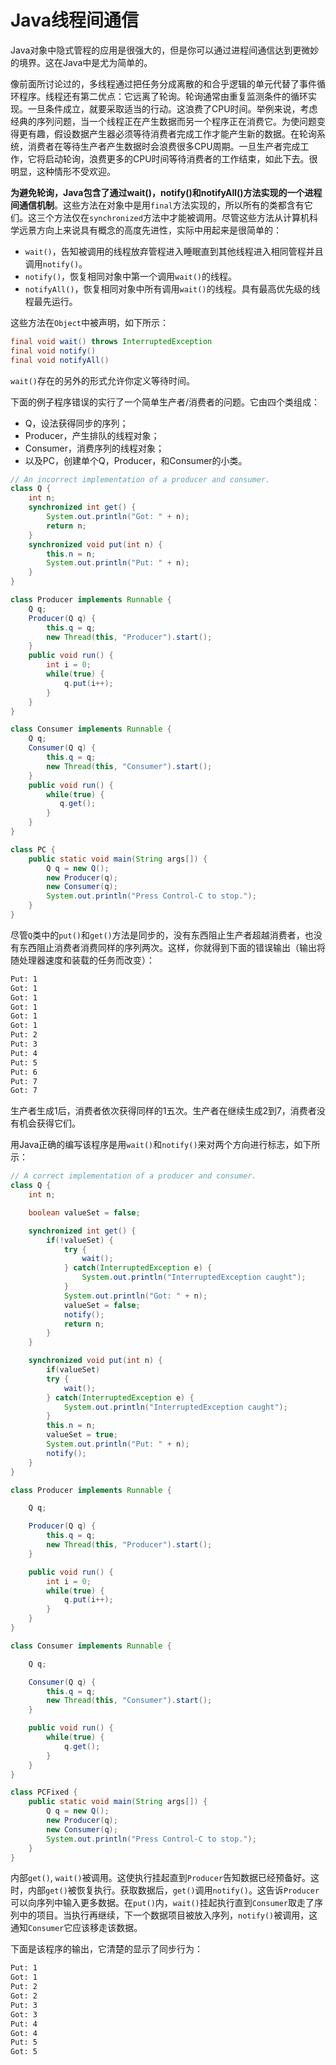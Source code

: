 # Java线程间通信

Java对象中隐式管程的应用是很强大的，但是你可以通过进程间通信达到更微妙的境界。这在Java中是尤为简单的。

像前面所讨论过的，多线程通过把任务分成离散的和合乎逻辑的单元代替了事件循环程序。线程还有第二优点：它远离了轮询。轮询通常由重复监测条件的循环实现。一旦条件成立，就要采取适当的行动。这浪费了CPU时间。举例来说，考虑经典的序列问题，当一个线程正在产生数据而另一个程序正在消费它。为使问题变得更有趣，假设数据产生器必须等待消费者完成工作才能产生新的数据。在轮询系统，消费者在等待生产者产生数据时会浪费很多CPU周期。一旦生产者完成工作，它将启动轮询，浪费更多的CPU时间等待消费者的工作结束，如此下去。很明显，这种情形不受欢迎。

**为避免轮询，Java包含了通过wait()，notify()和notifyAll()方法实现的一个进程间通信机制**。这些方法在对象中是用`final`方法实现的，所以所有的类都含有它们。这三个方法仅在`synchronized`方法中才能被调用。尽管这些方法从计算机科学远景方向上来说具有概念的高度先进性，实际中用起来是很简单的：

- `wait()`，告知被调用的线程放弃管程进入睡眠直到其他线程进入相同管程并且调用`notify()`。
- `notify()`，恢复相同对象中第一个调用`wait()`的线程。
- `notifyAll()`，恢复相同对象中所有调用`wait()`的线程。具有最高优先级的线程最先运行。

这些方法在`Object`中被声明，如下所示：

```java
final void wait() throws InterruptedException
final void notify()
final void notifyAll()
```

`wait()`存在的另外的形式允许你定义等待时间。

下面的例子程序错误的实行了一个简单生产者/消费者的问题。它由四个类组成：

- Q，设法获得同步的序列；
- Producer，产生排队的线程对象；
- Consumer，消费序列的线程对象；
- 以及PC，创建单个Q，Producer，和Consumer的小类。

```java
// An incorrect implementation of a producer and consumer.
class Q {
    int n;
    synchronized int get() {
        System.out.println("Got: " + n);
        return n;
    }
    synchronized void put(int n) {
        this.n = n;
        System.out.println("Put: " + n);
    }
}

class Producer implements Runnable {
    Q q;
    Producer(Q q) {
        this.q = q;
        new Thread(this, "Producer").start();
    }
    public void run() {
        int i = 0;
        while(true) {
            q.put(i++);
        }
    }
}

class Consumer implements Runnable {
    Q q;
    Consumer(Q q) {
        this.q = q;
        new Thread(this, "Consumer").start();
    }
    public void run() {
        while(true) {
           q.get();
        }
    }
}

class PC {
    public static void main(String args[]) {
        Q q = new Q();
        new Producer(q);
        new Consumer(q);
        System.out.println("Press Control-C to stop.");
    }
}
```

尽管`Q`类中的`put()`和`get()`方法是同步的，没有东西阻止生产者超越消费者，也没有东西阻止消费者消费同样的序列两次。这样，你就得到下面的错误输出（输出将随处理器速度和装载的任务而改变）：

```bash
Put: 1
Got: 1
Got: 1
Got: 1
Got: 1
Got: 1
Put: 2
Put: 3
Put: 4
Put: 5
Put: 6
Put: 7
Got: 7
````

生产者生成1后，消费者依次获得同样的1五次。生产者在继续生成2到7，消费者没有机会获得它们。

用Java正确的编写该程序是用`wait()`和`notify()`来对两个方向进行标志，如下所示：

```java
// A correct implementation of a producer and consumer.
class Q {
    int n;

    boolean valueSet = false;

    synchronized int get() {
        if(!valueSet) {
            try {
                wait();
            } catch(InterruptedException e) {
                System.out.println("InterruptedException caught");
            }
            System.out.println("Got: " + n);
            valueSet = false;
            notify();
            return n;
        }
    }

    synchronized void put(int n) {
        if(valueSet)
        try {
            wait();
        } catch(InterruptedException e) {
            System.out.println("InterruptedException caught");
        }
        this.n = n;
        valueSet = true;
        System.out.println("Put: " + n);
        notify();
    }
}

class Producer implements Runnable {

    Q q;

    Producer(Q q) {
        this.q = q;
        new Thread(this, "Producer").start();
    }

    public void run() {
        int i = 0;
        while(true) {
            q.put(i++);
        }
    }
}

class Consumer implements Runnable {

    Q q;

    Consumer(Q q) {
        this.q = q;
        new Thread(this, "Consumer").start();
    }

    public void run() {
        while(true) {
            q.get();
        }
    }
}

class PCFixed {
    public static void main(String args[]) {
        Q q = new Q();
        new Producer(q);
        new Consumer(q);
        System.out.println("Press Control-C to stop.");
    }
}
```

内部`get()`, `wait()`被调用。这使执行挂起直到`Producer`告知数据已经预备好。这时，内部`get()`被恢复执行。获取数据后，`get()`调用`notify()`。这告诉`Producer`可以向序列中输入更多数据。在`put()`内，`wait()`挂起执行直到`Consumer`取走了序列中的项目。当执行再继续，下一个数据项目被放入序列，`notify()`被调用，这通知`Consumer`它应该移走该数据。

下面是该程序的输出，它清楚的显示了同步行为：

```bash
Put: 1
Got: 1
Put: 2
Got: 2
Put: 3
Got: 3
Put: 4
Got: 4
Put: 5
Got: 5
```